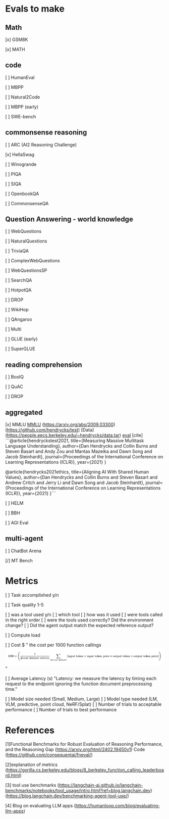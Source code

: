 # Evals to make

## Math
[x] GSM8K

[x] MATH

## code
[ ] HumanEval

[ ] MBPP 

[ ] Natural2Code

[ ] MBPP (early)

[ ] SWE-bench

## commonsense reasoning
[ ] ARC (AI2 Reasoning Challenge)

[x] HellaSwag

[ ] Winogrande

[ ] PIQA

[ ] SIQA

[ ] OpenbookQA

[ ] CommonsenseQA

## Question Answering - world knowledge
[ ] WebQuestions

[ ] NaturalQuestions

[ ] TriviaQA

[ ] ComplexWebQuestions

[ ] WebQuestionsSP

[ ] SearchQA

[ ] HotpotQA

[ ] DROP

[ ] WikiHop

[ ] QAngaroo

[ ] Multi

[ ] GLUE (early)

[ ] SuperGLUE

## reading comprehension

[ ] BoolQ

[ ] QuAC

[ ] DROP

## aggregated

[x] MMLU [MMLU](https://en.wikipedia.org/wiki/MMLU) (https://arxiv.org/abs/2009.03300) (https://github.com/hendrycks/test) [Data] (https://people.eecs.berkeley.edu/~hendrycks/data.tar) [eval](https://github.com/hendrycks/test/blob/master/evaluate.py) [cite] ```@article{hendryckstest2021,
  title={Measuring Massive Multitask Language Understanding},
  author={Dan Hendrycks and Collin Burns and Steven Basart and Andy Zou and Mantas Mazeika and Dawn Song and Jacob Steinhardt},
  journal={Proceedings of the International Conference on Learning Representations (ICLR)},
  year={2021}
}

@article{hendrycks2021ethics,
  title={Aligning AI With Shared Human Values},
  author={Dan Hendrycks and Collin Burns and Steven Basart and Andrew Critch and Jerry Li and Dawn Song and Jacob Steinhardt},
  journal={Proceedings of the International Conference on Learning Representations (ICLR)},
  year={2021}
}```

[ ] HELM

[ ] BBH

[ ] AGI Eval 

## multi-agent

[ ] ChatBot Arena

[/] MT Bench



# Metrics

[ ] Task accomplished y/n

[ ] Task quality 1-5

[ ] was a tool used y/n
   [ ] which tool
   [ ] how was it used
   [ ] were tools called in the right order
   [ ] were the tools used correctly? Did the environment change?
   [ ] Did the agent output match the expected reference output?

[ ] Compute load

[ ] Cost $
   " the cost per 1000 function callings ![alt text](image.png)"

[ ] Average Latency (s)
    "Latency: we measure the latency by timing each request to the endpoint ignoring the function document preprocessing time."

[ ] Model size needed (Small, Medium, Large)
[ ] Model type needed (LM, VLM, predictive, point cloud, NeRF/Splat)
[ ] Number of trials to acceptable performance
[ ] Number of trials to best performance

# References

[1]Functional Benchmarks for Robust Evaluation of Reasoning Performance, and the Reasoning Gap (https://arxiv.org/html/2402.19450v1) Code (https://github.com/consequentai/fneval/)

[2]explanation of metrics (https://gorilla.cs.berkeley.edu/blogs/8_berkeley_function_calling_leaderboard.html)

[3] tool use benchmarks (https://langchain-ai.github.io/langchain-benchmarks/notebooks/tool_usage/intro.html?ref=blog.langchain.dev) (https://blog.langchain.dev/benchmarking-agent-tool-use/)

[4] Blog on evaluating LLM apps (https://humanloop.com/blog/evaluating-llm-apps)
